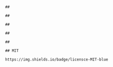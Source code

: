 #  

          ## 

          ## 

          ## 

          ## 

          ## 

          ## MIT

          https://img.shields.io/badge/licensce-MIT-blue
